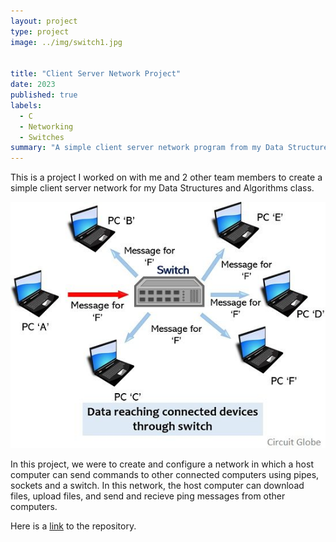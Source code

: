 ```yaml
---
layout: project
type: project
image: ../img/switch1.jpg


title: "Client Server Network Project"
date: 2023
published: true
labels:
  - C
  - Networking
  - Switches
summary: "A simple client server network program from my Data Structures and Algorithms class."
---
```


This is a project I worked on with me and 2 other team members to create a simple client server network for my Data Structures and Algorithms class.

<img class="img-fluid" img width="600px" src="../img/switch1.jpg">

In this project, we were to create and configure a network in which a host computer can send commands to other connected computers using pipes, sockets and a switch. In this network, the host computer can download files, upload files, and send and recieve ping messages from other computers. 

Here is a [link](https://github.com/murrayn808/EE367L_clientservernetwork) to the repository.
